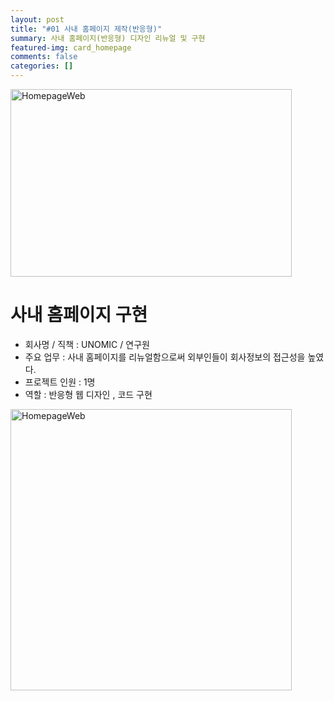 ```yaml
---
layout: post
title: "#01 사내 홈페이지 제작(반응형)"
summary: 사내 홈페이지(반응형) 디자인 리뉴얼 및 구현
featured-img: card_homepage
comments: false
categories: []
---
```


<img src="../assets/img/posts/homepage01.jpg" width="450px" height="300px" title="HomepageWeb"/><br/>

# 사내 홈페이지 구현

- 회사명 / 직책 : UNOMIC / 연구원<br>
- 주요 업무 : 사내 홈페이지를 리뉴얼함으로써 외부인들이 회사정보의 접근성을 높였다.<br>
- 프로젝트 인원 : 1명<br>
- 역할 : 반응형 웹 디자인 , 코드 구현

<img src="../assets/img/posts/homepage03.jpeg" width="450px" title="HomepageWeb"/><br/>
